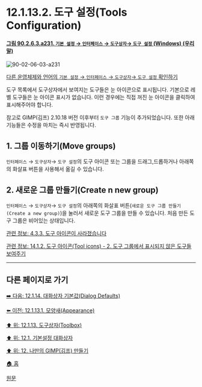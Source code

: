 # 12.1.13.2. 도구 설정(Tools Configuration)

<a id="90-02-06-03-a231"></a>

#### [그림 90.2.6.3.a231. `기본 설정` → `인터페이스` → `도구상자`→ `도구 설정` (Windows) (우리말)](./90-02-06-03-toolbox.md#90-02-06-03-a231)
![90-02-06-03-a231](https://github.com/wonder13662/gimp/assets/15767104/9df78d57-2554-4148-bd90-d6d54744677a)

[다른 운영체제와 언어의 `기본 설정` → `인터페이스` → `도구상자`→ `도구 설정` 확인하기](./90-02-06-03-toolbox.md#90-02-06-03-a232)

도구 목록에서 도구상자에서 보여지는 도구들은 눈 아이콘으로 표시됩니다. 기본으로 레벨 도구들은 눈 아이콘 표시가 없습니다. 이런 경우에는 직접 꺼진 눈 아이콘을 클릭하여 표시해주어야 합니다.

참고로 GIMP(김프) 2.10.18 버전 이후부터 `도구 그룹` 기능이 추가되었습니다. 또한 아래 기능들은 수정을 마치는 즉시 반영됩니다.

## 1. 그룹 이동하기(Move groups)
`인터페이스` → `도구상자`→ `도구 설정`의 도구 아이콘 또는 그룹을 드래그,드롭하거나 아래쪽의 화살표 버튼을 사용해서 옮길 수 있습니다.

## 2. 새로운 그룹 만들기(Create n new group)
`인터페이스` → `도구상자`→ `도구 설정`의 아래쪽의 화살표 버튼(`새로운 도구 그룹 만들기(Create a new group)`)을 눌러서 새로운 도구 그룹을 만들 수 있습니다. 처음 만든 도구 그룹은 비어있는 상태입니다.

[관련 정보: 4.3.3. 도구 아이콘이 사라졌습니다](./04-03-03-some-of-the-tool-icons-are-missing.md)

[관련 정보: 14.1.2. 도구 아이콘(Tool icons) - 2. 도구 그룹에서 표시되지 않은 도구들 보여주기](./14-01-02-tool-icons.md#14-01-02-s2)

***

## 다른 페이지로 가기

[➡️ 다음: 12.1.14. 대화상자 기본값(Dialog Defaults)](./12-01-14-dialog-defaults.md)

[⬅️ 이전: 12.1.13.1. 모양새(Appearance)](./12-01-13-01-appearance.md)

[⬆️ 위: 12.1.13. 도구상자(Toolbox)](./12-01-13-00-toolbox.md)

[⬆️ 위: 12.1. 기본설정 대화상자](./12-01-00-preference-dialog.md)

[⬆️ 위: 12. 나만의 GIMP(김프) 만들기](./12-00-enrich-my-gimp.md)

[🏠 홈](./00-home.md)

[원문](https://docs.gimp.org/2.10/ko/gimp-pimping.html#gimp-prefs-icon-theme)
